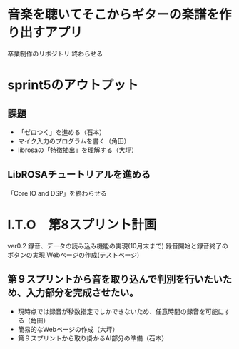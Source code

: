 # 音楽を聴いてそこからギターの楽譜を作り出すアプリ
卒業制作のリポジトリ
終わらせる
# sprint5のアウトプット
## 課題
- 「ゼロつく」を進める（石本）
- マイク入力のプログラムを書く（角田）
- librosaの「特徴抽出」を理解する（大坪）
## LibROSAチュートリアルを進める
「Core IO and DSP」を終わらせる

# I.T.O　第8スプリント計画

ver0.2 録音、データの読み込み機能の実現(10月末まで)
録音開始と録音終了のボタンの実現
 Webページの作成(テストページ)
## 第９スプリントから音を取り込んで判別を行いたいため、入力部分を完成させたい。

- 現時点では録音が秒数指定でしかできないため、任意時間の録音を可能にする（角田）
- 簡易的なWebページの作成（大坪）
- 第９スプリントから取り掛かるAI部分の準備（石本）
